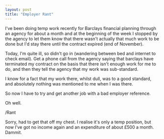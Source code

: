 ```yaml
---
layout: post
title: "Employer Rant"
---
```

I've been doing temp work recently for Barclays financial planning through an
agency for about a month and at the beginning of the week I stopped by the
agency to let them know that there wasn't actually that much work to be done
but I'd stay there until the contract expired (end of November).

Today, I'm quite ill, so didn't go in (wandering between bed and internet to
check email). Get a phone call from the agency saying that barclays have
terminated my contract on the basis that there isn't enough work for me to do,
and then they tell the agency that my work was sub-standard.

I know for a fact that my work there, whilst dull, was to a good standard, and
absolutely nothing was mentioned to me when I was there.

So now I have to try and get another job with a bad employer reference.

Oh well.

/Rant

Sorry, had to get that off my chest. I realise it's only a temp position, but
now I've got no income again and an expenditure of about £500 a month. Dammit.

